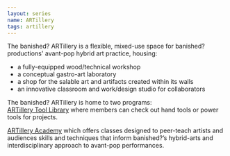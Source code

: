 ```yaml
---
layout: series
name: ARTillery
tags: artillery
---
```

The banished? ARTillery is a flexible, mixed-use space for banished? productions' avant-pop hybrid art practice, housing:

- a fully-equipped wood/technical workshop 
- a conceptual gastro-art laboratory 
- a shop for the salable art and artifacts created within its walls 
- an innovative classroom and work/design studio for collaborators

The banished? ARTillery is home to two programs:   
[ARTillery Tool Library](/artillery/artillery-tool-library) where members can check out hand tools or power tools for projects.  

[ARTillery Academy](/artillery/artillery-academy) which offers classes designed to peer-teach artists and audiences skills and techniques that inform banished?’s hybrid-arts and interdisciplinary approach to avant-pop performances.